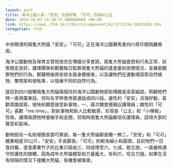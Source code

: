 ```yaml
---
layout: post
title: 海洋公園人員：「安安」活潑好動　「可可」性格似公主
date: 2024-10-03 15:29:37.000000000 +08:00
link: https://news.rthk.hk/rthk/ch/component/k2/1773134-20241003.htm
categories: rthk
---
```


中央贈港的兩隻大熊貓「安安」、「可可」正在海洋公園賽馬會四川奇珍館隔離檢疫。

海洋公園動物及保育主管祝效忠在傳媒分享會說，兩隻大熊貓食慾和行為正常，狀態穩定良好。護理團隊和獸醫每日監察兩隻大熊貓的進食量和排便情況，並嚴密觀察牠們的行為，獸醫稍後將安排全面身體檢查，以及讓牠們在運動場探索自然植物、攀爬架和傢俬等，以發展不同的自然行為。

提前到四川接觸兩隻大熊貓兩個月的海洋公園動物部助理館長梁家綸說，照顧牠們時一直用廣東話，但叫名字時會用普通話或四川話，雄性的「安安」活潑好動，喜歡周圍探索，很快和願意接受新事物，一、兩次餵食便親近護理員；雌性的「可可」喜歡「me time」，對新事物和新人比較敏感，形容是「公主」和「小辣椒」性格，護理員摸牠時會縮手和走開，但現時兩隻大熊貓都信任護理員，認得大家的聲音和氣味。

動物部另一名助理館長鄧巧賢說，每一隻大熊貓都是獨一無二，「安安」和「可可」體重相差30公斤，「安安」手長脚長，「可可」則較為細小和圓潤，目前牠們一日食四餐，進食廣東竹子的比重已經由三、四成增至六、七成。她又說，一直嚴格遵守防護性的接觸，因為成年大熊貓體型和力量龐大，有利爪，咬合力強，如果在沒有阻隔的情況下接觸大熊貓，有機會被傷害。
